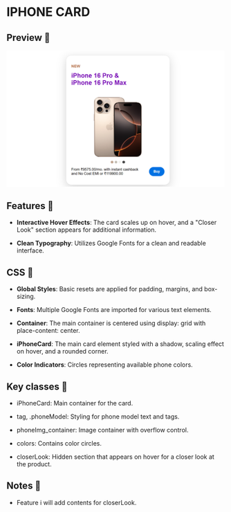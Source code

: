 # IPHONE CARD

## Preview 📸

![iphone card](assets/IPHONECARD.png)

## Features 🚀

-  **Interactive Hover Effects**: The card scales up on hover, and a "Closer Look" section appears for additional information.

- **Clean Typography**: Utilizes Google Fonts for a clean and readable interface.

## CSS 📝

- **Global Styles**: Basic resets are applied for padding, margins, and box-sizing.
  
- **Fonts**: Multiple Google Fonts are imported for various text elements.
  
- **Container**: The main container is centered using display: grid with place-content: center.
  
- **iPhoneCard**: The main card element styled with a shadow, scaling effect on hover, and a rounded corner.
  
- **Color Indicators**: Circles representing available phone colors.


## Key classes 📝

- iPhoneCard: Main container for the card.
  
- tag, .phoneModel: Styling for phone model text and tags.

- phoneImg_container: Image container with overflow control.

- colors: Contains color circles.
  
- closerLook: Hidden section that appears on hover for a closer look at the product.

## Notes 🤝

- Feature i will add contents for closerLook.